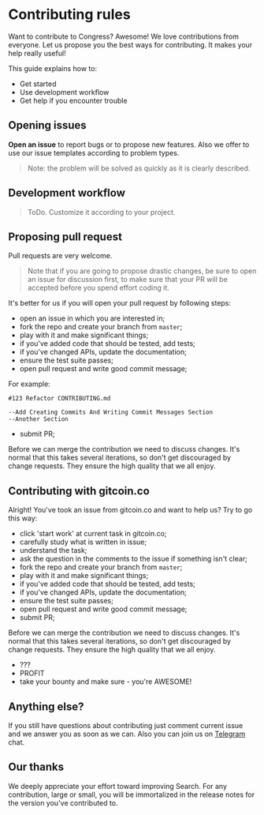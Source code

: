 # Contributing rules

Want to contribute to Congress? Awesome! We love contributions from everyone. Let us propose you the best ways for contributing. It makes your help really useful!

This guide explains how to:

- Get started
- Use development workflow
- Get help if you encounter trouble

## Opening issues

**Open an issue** to report bugs or to propose new features. Also we offer to use our issue templates according to problem types.

>Note: the problem will be solved as quickly as it is clearly described.

## Development workflow

>ToDo. Customize it according to your project.

## Proposing pull request


Pull requests are very welcome.

>Note that if you are going to propose drastic changes, be sure to open an issue for discussion first, to make sure that your PR will be accepted before you spend effort coding it.

It's better for us if you will open your pull request by following steps:

- open an issue in which you are interested in;
- fork the repo and create your branch from `master`;
- play with it and make significant things;
- if you've added code that should be tested, add tests;
- if you've changed APIs, update the documentation;
- ensure the test suite passes;
- open pull request and write good commit message;

For example:

```
#123 Refactor CONTRIBUTING.md

--Add Creating Commits And Writing Commit Messages Section
--Another Section
```
- submit PR;

Before we can merge the contribution we need to discuss changes. It's normal that this takes several iterations, so don't get discouraged by change requests. They ensure the high quality that we all enjoy.

## Contributing with gitcoin.co

Alright! You've took an issue from gitcoin.co and want to help us? Try to go this way:

- click 'start work' at current task in gitcoin.co;
- carefully study what is written in issue;
- understand the task;
- ask the question in the comments to the issue if something isn't clear;
- fork the repo and create your branch from `master`;
- play with it and make significant things;
- if you've added code that should be tested, add tests;
- if you've changed APIs, update the documentation;
- ensure the test suite passes;
- open pull request and write good commit message;
- submit PR;

Before we can merge the contribution we need to discuss changes. It's normal that this takes several iterations, so don't get discouraged by change requests. They ensure the high quality that we all enjoy.

- ???
- PROFIT
- take your bounty and make sure - you're AWESOME!  

## Anything else?

If you still have questions about contributing just comment current issue and we answer you as soon as we can. Also you can join us on [Telegram](https://t.me/fuckgoogle) chat.

## Our thanks

We deeply appreciate your effort toward improving Search. For any contribution, large or small, you will be immortalized in the release notes for the version you've contributed to.

